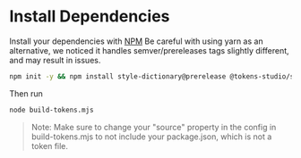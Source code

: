 # Install Dependencies

Install your dependencies with [NPM](https://docs.npmjs.com/downloading-and-installing-node-js-and-npm)
Be careful with using yarn as an alternative, we noticed it handles semver/prereleases tags slightly different, and may result in issues.

```sh
npm init -y && npm install style-dictionary@prerelease @tokens-studio/sd-transforms
```

Then run

```sh
node build-tokens.mjs
```

> Note: Make sure to change your "source" property in the config in build-tokens.mjs to not include your package.json, which is not a token file.
